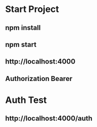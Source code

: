# Start Project
## npm install
## npm start

## http://localhost:4000
## Authorization Bearer

# Auth Test
## http://localhost:4000/auth
